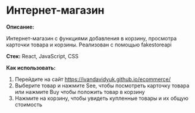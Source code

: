 # Интернет-магазин

**Описание:**

Интернет-магазин с функциями добавления в корзину, просмотра карточки товара и корзины. Реализован с помощью fakestoreapi

**Стек:** React, JavaScript, CSS

**Как использовать:**
1) Перейдите на сайт https://ivandavidyuk.github.io/ecommerce/
2) Выберите товар и нажмите See, чтобы посмотреть карточку товара или нажмите Buy чтобы положить товар в корзину
3) Нажмите на корзину, чтобы увидеть купленные товары и их общую стоимость
